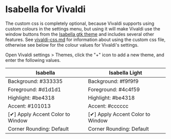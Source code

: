 # Isabella for Vivaldi
The custom css is completely optional, because Vivaldi supports using custom colours in the settings menu, but using it will make Vivaldi use the window buttons from the [Isabella gtk theme](/gnome) and includes several other features. See [vivaldi-css.md](vivaldi-css.md) for information about using the custom css file, otherwise see below for the colour values for Vivaldi's settings.

Open Vivaldi settings > Themes, click the "+" icon to add a new theme, and enter the following values.

| Isabella                                | Isabella Light                          |
| --------------------------------------- | --------------------------------------- |
| Background: #333335                     | Background: #f9f9f9                     |
| Foreground: #d1d1d1                     | Foreground: #4c4f59                     |
| Highlight: #be4318                      | Highlight: #be4318                      |
| Accent: #101013                         | Accent: #cccccc                         |
| [&#10004;] Apply Accent Color to Window | [&#10004;] Apply Accent Color to Window |
| Corner Rounding: Default                | Corner Rounding: Default                |
